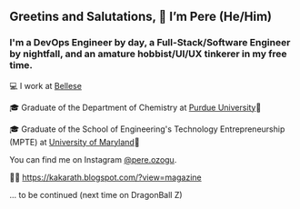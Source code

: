 ## Greetins and Salutations, 👋 I’m Pere (He/Him)
### I'm a DevOps Engineer by day, a Full-Stack/Software Engineer by nightfall, and an amature hobbist/UI/UX tinkerer in my free time. 
<!---
- 👀 I’m interested in ...
- 🌱 I’m currently learning ...
- 💞️ I’m looking to collaborate on ...
- 📫 How to reach me ...
--->

💻 I work at [Bellese](https://github.com/bellese/)

🎓 Graduate of the Department of Chemistry at [Purdue University](https://twitter.com/LifeAtPurdue)🚂

🎓 Graduate of the School of Engineering's Technology Entrepreneurship (MPTE) at [University of Maryland](https://twitter.com/uofmaryland)🐢

You can find me on Instagram [@pere.ozogu](https://www.instagram.com/pere.ozogu).

👨‍💻 https://kakarath.blogspot.com/?view=magazine

... to be continued (next time on DragonBall Z)
<!---
kakarath/kakarath is a ✨ special ✨ repository because its `README.md` (this file) appears on your GitHub profile.
You can click the Preview link to take a look at your changes.
--->
